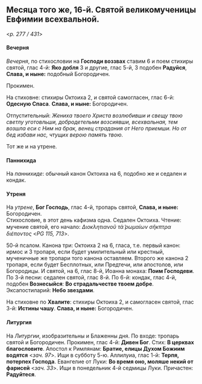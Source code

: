 
## Месяца того же, 16-й. Святой великомученицы Евфимии всехвальной. 

<*p. 277 / 431*>

#### Вечерня

*Вечерня*, по стихословии на **Господи воззвах** ставим 6 и поем стихиры святой, 
глас 4-й: **Яко добля** 3 и другие, глас 5-й, 3 подобен **Радуйся**, 
**Слава, и ныне:** подобный Богородичен. 

Прокимен. 

На стиховне: стихиры Октоиха 2, и святой самогласен, глас 6-й: **Одесную Спаса**. 
**Слава, и ныне:** Богородичен. 

Отпустительный: *Жениха твоего Христа возлюбивши и свещу твою светлу уготовльши, 
добродетельми возсиявши, всехвальная, тем возшла еси с Ним на брак, венец страдания 
от Него приемши. Но от бед избави нас, чтущих верою память твою.* 

Тот же и на утрене.  

#### Паннихида

На *паннихиде*: обычный канон Октоиха на 6, подобно же и седален и кондак.

#### Утреня

На *утрене*, **Бог Господь**, глас 4-й, тропарь святой, **Слава, и ныне:** Богородичен.  
Стихословие, в этот день кафизма одна. Седален Октоиха. Чтение: мучение святой, его 
начало: *Διοκλητιανοῦ τὰ ̔ρωμαίων σῆκπτρα διέποντος* <*PG 115, 713*>.

50-й псалом. Канона три: Октоиха 2 на 6, гласа, т.е. первый канон: ирмос и 3 тропаря, если 
будет умилительный или крестный, мученичные же тропари того канона оставляем. Второго же 
канона 2 тропаря, если будет Бесплотных, или Предтечи, или апостолов, или Богородицы. 
И святой, на 6, глас 8-й, Иоанна монаха: **Поим Господеви**. 
По 3-й песни: седален святой, глас 8-й. 
По 6-й: кондак, глас 4-й, подобен **Вознесыйся**: **Во страдальчестве твоем добре**. 
Эксапостиларий: **Небо звездами**.

На стиховне по **Хвалите**: стихиры Октоиха 2, и самогласен святой, глас 3-й: **Истины чашу**. 
**Слава, и ныне:** Богородичен. 

#### Литургия

На *Литургии*, изобразительны и Блаженны дня. 
По входе: тропарь святой и Богородичен. 
Прокимен, глас 4-й: **Дивен Бог**. Стих: **В церквах благословите**. 
Апостол к Римлянам: **Братие, елицы Духом Божиим водятся** <*зач. 97*>. Ищи в субботу 5-ю. 
Аллилуиа, глас 1-й: **Терпя, потерпех Господа**. 
Евангелие от Луки: **Во время оно, моляше некий от фарисей** <*зач. 33*>. Ищи в понедельник 
4-й седмицы Луки.
Причастен: **Радуйтеся**.
